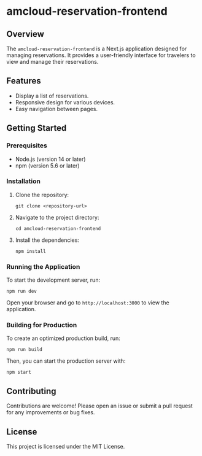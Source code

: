 # amcloud-reservation-frontend

## Overview
The `amcloud-reservation-frontend` is a Next.js application designed for managing reservations. It provides a user-friendly interface for travelers to view and manage their reservations.

## Features
- Display a list of reservations.
- Responsive design for various devices.
- Easy navigation between pages.

## Getting Started

### Prerequisites
- Node.js (version 14 or later)
- npm (version 5.6 or later)

### Installation
1. Clone the repository:
   ```
   git clone <repository-url>
   ```
2. Navigate to the project directory:
   ```
   cd amcloud-reservation-frontend
   ```
3. Install the dependencies:
   ```
   npm install
   ```

### Running the Application
To start the development server, run:
```
npm run dev
```
Open your browser and go to `http://localhost:3000` to view the application.

### Building for Production
To create an optimized production build, run:
```
npm run build
```
Then, you can start the production server with:
```
npm start
```

## Contributing
Contributions are welcome! Please open an issue or submit a pull request for any improvements or bug fixes.

## License
This project is licensed under the MIT License.